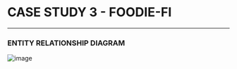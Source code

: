 # CASE STUDY 3 - FOODIE-FI
---
### ENTITY RELATIONSHIP DIAGRAM

![image](https://github.com/IshanOze/8-week-SQL-Challenge/assets/72873175/006f65f1-70c2-415d-a979-7c1259a4fd11)

